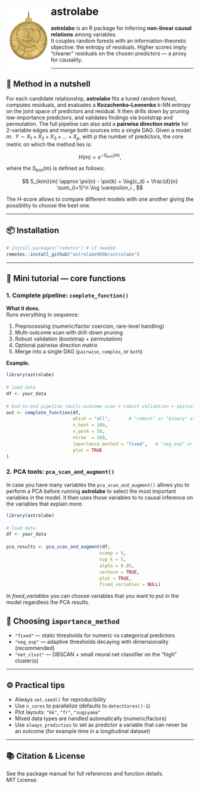# astrolabe <img src="inst/figures/logo.png" align="left" width="120" />

**astrolabe** is an R package for inferring **non-linear causal relations** among variables.  
It couples random forests with an information-theoretic objective: the entropy of residuals. Higher scores imply “cleaner” residuals on the chosen predictors — a proxy for causality.

---

## 🔬 Method in a nutshell

For each candidate relationship, **astrolabe** fits a tuned random forest, computes residuals, and evaluates a **Kozachenko–Leonenko** k-NN entropy on the joint space of predictors and residual. It then drills down by pruning low-importance predictors, and validates findings via bootstrap and permutation. The full pipeline can also add a **pairwise direction matrix** for 2-variable edges and merge both sources into a single DAG. Given a model $m: \ \ Y\sim X_1 + X_2+X_3+\dots+X_p$, with $p$ the number of predictors, the core metric on which the method lies is: 

$$
H(m) = e^{-S_{knn}(m)} ,
$$

where the $S_{knn}(m)$ is defined as follows:

$$
S_{knn}(m) \approx \psi(n) - \psi(k) + \log(c_d) + \frac{d}{n} \sum_{i=1}^n \log \varepsilon_i ,
$$

The $H$-score allows to compare different models with one another giving the possibility to choose the best one.

---

## 📦 Installation

```r
# install.packages("remotes") # if needed
remotes::install_github("astrolabe9698/astrolabe")
```

---

## 📘 Mini tutorial — core functions

### 1. Complete pipeline: `complete_function()`

**What it does.**  
Runs everything in sequence:

1. Preprocessing (numeric/factor coercion, rare-level handling)  
2. Multi-outcome scan with drill-down pruning  
3. Robust validation (bootstrap + permutation)  
4. Optional pairwise direction matrix  
5. Merge into a single DAG (`pairwise`, `complex`, or `both`)  

**Example.**
```r
library(astrolabe)

# load data
df <- your_data

# End-to-end pipeline (multi-outcome scan + robust validation + pairwise)
out <- complete_function(df,
                         which = "all",       # "robust" or "binary" also allowed
                         n_boot = 100,
                         n_perm = 50,
                         ntree  = 500,
                         importance_method = "fixed",   # "neg_exp" or "net_clust" also allowed
                         plot = TRUE
)

```


### 2. PCA tools: `pca_scan_and_augment()`

In case you have many variables the `pca_scan_and_augment()` allows you to perform a PCA before running **astrolabe** to select the most important variables in the model. It then uses those variables to to causal inference on the variables that explain more.

```r
library(astrolabe)

# load data
df <- your_data

pca_results <- pca_scan_and_augment(df,
                                   ncomp = 5,
                                   top_k = 5,
                                   alpha = 0.05,
                                   verbose = TRUE,
                                   plot = TRUE,
                                   fixed_variables = NULL) 
```

In *fixed_variables* you can choose variables that you want to put in the model regardless the PCA results.

## 🧭 Choosing `importance_method`

- `"fixed"` — static thresholds for numeric vs categorical predictors  
- `"neg_exp"` — adaptive thresholds decaying with dimensionality (recommended)  
- `"net_clust"` — DBSCAN + small neural net classifier on the “high” cluster(s)  

---

## ⚙️ Practical tips

- Always `set.seed()` for reproducibility  
- Use `n_cores` to parallelize (defaults to `detectCores()-1`)  
- Plot layouts: `"kk"`, `"fr"`, `"sugiyama"`  
- Mixed data types are handled automatically (numeric/factors)
- Use `always_predictios` to set as predictor a variable that can never be an outcome (for example time in a longitudinal dataset)

---

## 📚 Citation & License

See the package manual for full references and function details.  
MIT License.
